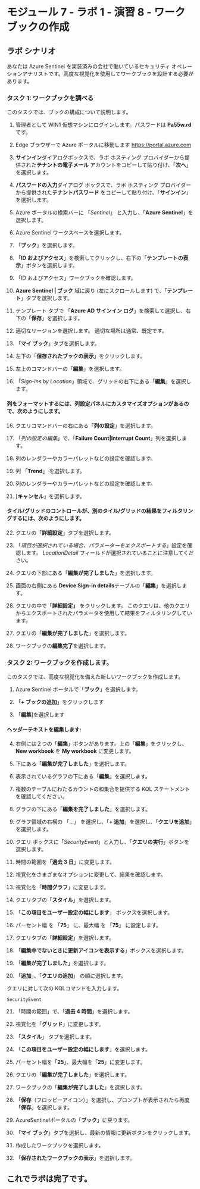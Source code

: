 # モジュール 7 - ラボ 1 - 演習 8 - ワークブックの作成

## ラボ シナリオ

あなたは Azure Sentinel を実装済みの会社で働いているセキュリティ オペレーションアナリストです。高度な視覚化を使用してワークブックを設計する必要があります。

### タスク 1: ワークブックを調べる

このタスクでは、ブックの構成について説明します。

1. 管理者として WIN1 仮想マシンにログインします。パスワードは **Pa55w.rd** です。  

2. Edge ブラウザーで Azure ポータルに移動します https://portal.azure.com

3. **サインイン**ダイアログボックスで、ラボ ホスティング プロバイダーから提供された**テナントの電子メール** アカウントをコピーして貼り付け、「**次へ**」を選択します。

4. **パスワードの入力**ダイアログ ボックスで、ラボ ホスティング プロバイダーから提供された**テナントパスワード** をコピーして貼り付け、「**サインイン**」を選択します。

5. Azure ポータルの検索バーに 「*Sentinel*」 と入力し、「**Azure Sentinel**」を選択します。

6. Azure Sentinel ワークスペースを選択します。

7. 「**ブック**」を選択します。

8. 「**ID およびアクセス**」を検索してクリックし、右下の「**テンプレートの表示**」ボタンを選択します。

9. 「ID およびアクセス」ワークブックを確認します。

10. **Azure Sentinel | ブック** 域に戻り (左にスクロールします) で、「**テンプレート**」タブを選択します。

11. テンプレート タブで 「**Azure AD サインイン ログ**」を検索して選択し、右下の「**保存**」を選択します。 

12. 適切なリージョンを選択します。  適切な場所は通常、既定です。

13. 「**マイ ブック**」タブを選択します。

1. 左下の「**保存されたブックの表示**」をクリックします。

14. 左上のコマンドバーの「**編集**」を選択します。

15. 「*Sign-ins by Location*」領域で、グリッドの右下にある「**編集**」を選択します。

#### 列をフォーマットするには、列設定パネルにカスタマイズオプションがあるので、次のようにします。

16. クエリコマンドバーの右にある「**列の設定**」を選択します。

17. 「*列の設定の編集*」で、「**Failure Count|Interrupt Count**」列を選択します。

18. 列のレンダラーやカラーパレットなどの設定を確認します。

19. 列 「**Trend**」 を選択します。

20. 列のレンダラーやカラーパレットなどの設定を確認します。

21. [**キャンセル**」を選択します。

#### タイル/グリッドのコントロールが、別のタイル/グリッドの結果をフィルタリングするには、次のようにします。

22. クエリの「**詳細設定**」タブを選択します。

23. 「*項目が選択されている場合、パラメーターをエクスポートする*」設定を確認します。  *LocationDetail* フィールドが選択されていることに注意してください。

24. クエリの下部にある「**編集が完了しました**」を選択します。

25. 画面の右側にある **Device Sign-in details**テーブルの「**編集**」を選択します。  

26. クエリの中で「**詳細設定」** をクリックします。  このクエリは、他のクエリからエクスポートされたパラメータを使用して結果をフィルタリングしています。

27. クエリの「**編集が完了しました**」を選択します。

28. ワークブックの**編集完了**を選択します。

### タスク 2: ワークブックを作成します。

このタスクでは、高度な視覚化を備えた新しいワークブックを作成します。

1. Azure Sentinel ポータルで「**ブック**」を選択します。

2. 「**+ ブックの追加**」をクリックします

3. 「**編集**]を選択します

#### ヘッダーテキストを編集します:

4. 右側には２つの「**編集**」ボタンがあります。上の「**編集**」をクリックし、**New workbook** を **My workbook** に変更します。

5. 下にある「**編集が完了しました**」を選択します。

6. 表示されているグラフの下にある「**編集**」を選択します。

7. 複数のテーブルにわたるカウントの和集合を提供する KQL ステートメントを確認してください。

8. グラフの下にある「**編集を完了しました**」を選択します。

9. グラフ領域の右横の 「...」 を選択し、「**+ 追加**」を選択し、「**クエリを追加**」を選択します。

10. クエリ ボックスに「*SecurityEvent*」と入力し、「**クエリの実行**」ボタンを選択します。

11. 時間の範囲を「**過去 3 日**」に変更します。

12. 視覚化をさまざまなオプションに変更して、結果を確認します。

13. 視覚化を「**時間グラフ**」に変更します。

14. クエリタブの「**スタイル**」を選択します。

15. 「**この項目をユーザー設定の幅にします**」 ボックスを選択します。

16. パーセント幅 を 「**75**」 に、最大幅 を 「**75**」 に設定します。

17. クエリタブの「**詳細設定**」を選択します。

18. 「**編集中でないときに更新アイコンを表示する**」ボックスを選択します。 

19. 「**編集が完了しました**」を選択します。

20. 「**追加**」、「**クエリの追加**」 の順に選択します。

クエリに対して次の KQLコマンドを入力します。

```
SecurityEvent
```

21. 「時間の範囲」で、「**過去 4 時間**」を選択します。

22. 視覚化を「**グリッド**」に変更します。

23. 「**スタイル**」 タブを選択します。

24. 「**この項目をユーザー設定の幅にします**」を選択します。

25. パーセント幅を「**25**」、最大幅を「**25**」に変更します。 

26. クエリの「**編集が完了しました**」を選択します。

27. ワークブックの「**編集が完了しました**」を選択します。

28. 「**保存**（フロッピーアイコン）」を選択し、プロンプトが表示されたら再度「**保存**」を選択します。

29. AzureSentinelポータルの「**ブック**」に戻ります。

30. 「**マイ ブック**」タブを選択し、最新の情報に更新ボタンをクリックします。

31. 作成したワークブックを選択します。

32. 「**保存されたワークブックの表示**」を選択します。

## これでラボは完了です。
